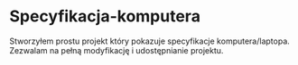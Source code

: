 # Specyfikacja-komputera
Stworzyłem prostu projekt który pokazuje specyfikacje komputera/laptopa. Zezwalam na pełną modyfikację i udostępnianie projektu.
